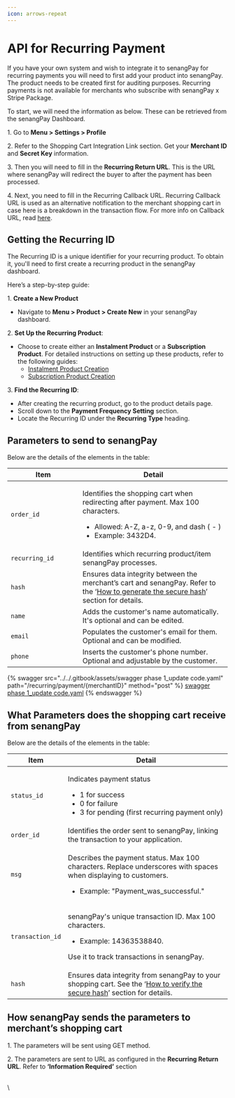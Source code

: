 ```yaml
---
icon: arrows-repeat
---
```


# API for Recurring Payment

If you have your own system and wish to integrate it to senangPay for recurring payments you will need to first add your product into senangPay. The product needs to be created first for auditing purposes. Recurring payments is not available for merchants who subscribe with senangPay x Stripe Package.



To start, we will need the information as below. These can be retrieved from the senangPay Dashboard.

1\. Go to **Menu > Settings > Profile**&#x20;

2\. Refer to the Shopping Cart Integration Link section. Get your **Merchant ID** and **Secret Key** information.

3\. Then  you will need to fill in the **Recurring Return URL**. This is the URL where senangPay will redirect the buyer to after the payment has been processed.

4\. Next, you need to fill in the Recurring Callback URL. Recurring Callback URL is used as an alternative notification to the merchant shopping cart in case here is a breakdown in the transaction flow. For more info on Callback URL, read [here](https://guide.senangpay.my/callback-url/).



## **Getting the Recurring ID**

The Recurring ID is a unique identifier for your recurring product. To obtain it, you'll need to first create a recurring product in the senangPay dashboard.

Here’s a step-by-step guide:

1\. **Create a New Product**

* Navigate to **Menu > Product > Create New** in your senangPay dashboard.

2\. **Set Up the Recurring Product**:

* Choose to create either an **Instalment Product** or a **Subscription Product**. For detailed instructions on setting up these products, refer to the following guides:
  * [Instalment Product Creation](https://guide.senangpay.my/recurring-payment-instalment/)
  * [Subscription Product Creation](https://guide.senangpay.my/recurring-payment-subscription/)

3\. **Find the Recurring ID**:

* After creating the recurring product, go to the product details page.
* Scroll down to the **Payment Frequency Setting** section.
* Locate the Recurring ID under the **Recurring Type** heading.





## **Parameters to send to senangPay**

Below are the details of the elements in the table:

<table><thead><tr><th width="148">Item</th><th>Detail</th></tr></thead><tbody><tr><td><code>order_id</code></td><td><p>Identifies the shopping cart when redirecting after payment. Max 100 characters. </p><ul><li>Allowed: A-Z, a-z, 0-9, and dash ( - )</li><li>Example: 3432D4.</li></ul></td></tr><tr><td><code>recurring_id</code></td><td>Identifies which recurring product/item senangPay processes.</td></tr><tr><td><code>hash</code></td><td>Ensures data integrity between the merchant’s cart and senangPay. Refer to the ‘<a href="generate-secure-hash-recurring-payment.md#how-to-generate-the-secure-hash">How to generate the secure hash</a>’ section for details.</td></tr><tr><td><code>name</code></td><td>Adds the customer's name automatically. It's optional and can be edited.</td></tr><tr><td><code>email</code></td><td>Populates the customer's email for them. Optional and can be modified.</td></tr><tr><td><code>phone</code></td><td>Inserts the customer's phone number. Optional and adjustable by the customer.</td></tr></tbody></table>





{% swagger src="../../.gitbook/assets/swagger phase 1_update code.yaml" path="/recurring/payment/{merchantID}" method="post" %}
[swagger phase 1_update code.yaml](<../../.gitbook/assets/swagger phase 1_update code.yaml>)
{% endswagger %}

## **What Parameters does the shopping cart receive from senangPay**

Below are the details of the elements in the table:

| Item             | Detail                                                                                                                                                                                                             |
| ---------------- | ------------------------------------------------------------------------------------------------------------------------------------------------------------------------------------------------------------------ |
| `status_id`      | <p>Indicates payment status</p><ul><li>1 for success</li><li>0 for failure</li><li>3 for pending (first recurring payment only)</li></ul>                                                                          |
| `order_id`       | Identifies the order sent to senangPay, linking the transaction to your application.                                                                                                                               |
| `msg`            | <p>Describes the payment status. Max 100 characters. Replace underscores with spaces when displaying to customers. </p><ul><li>Example: "Payment_was_successful."</li></ul>                                        |
| `transaction_id` | <p>senangPay's unique transaction ID. Max 100 characters. </p><ul><li>Example: 14363538840. </li></ul><p>Use it to track transactions in senangPay.</p>                                                            |
| `hash`           | Ensures data integrity from senangPay to your shopping cart. See the ‘[How to verify the secure hash](generate-secure-hash-recurring-payment.md#how-to-verify-if-the-secure-hash-is-correct)’ section for details. |

## **How senangPay sends the parameters to merchant’s shopping cart**

1\. The parameters will be sent using GET method.

2\. The parameters are sent to URL as configured in the **Recurring Return URL**. Refer to **‘Information Required’** section



\
\
